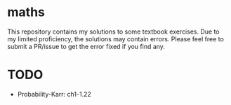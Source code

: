 # maths

This repository contains my solutions to some textbook exercises. Due to my limited proficiency, the solutions may contain errors. Please feel free to submit a PR/issue to get the error fixed if you find any.

# TODO
- Probability-Karr: ch1-1.22
